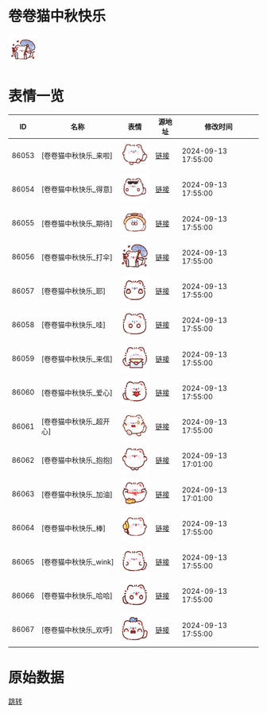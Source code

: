 # 卷卷猫中秋快乐

<img src="./cover.png" height="60" alt="cover" />

# 表情一览

|ID|名称|表情|源地址|修改时间|
|----|----|----|----|----|
|86053|[卷卷猫中秋快乐_来啦]|<img src="./pic/086053_%5B卷卷猫中秋快乐_来啦%5D.png" height="60" alt="来啦"/>|[链接](https://i0.hdslb.com/bfs/garb/fc21255819a15535b9a1b62c88f2ac17cab82f31.png)|2024-09-13 17:55:00|
|86054|[卷卷猫中秋快乐_得意]|<img src="./pic/086054_%5B卷卷猫中秋快乐_得意%5D.png" height="60" alt="得意"/>|[链接](https://i0.hdslb.com/bfs/garb/3340bc0ea02f14927f5c886824613c7829dc8b58.png)|2024-09-13 17:55:00|
|86055|[卷卷猫中秋快乐_期待]|<img src="./pic/086055_%5B卷卷猫中秋快乐_期待%5D.png" height="60" alt="期待"/>|[链接](https://i0.hdslb.com/bfs/garb/a47e47c4f98c3194f273628f449f449e015ec0ef.png)|2024-09-13 17:55:00|
|86056|[卷卷猫中秋快乐_打伞]|<img src="./pic/086056_%5B卷卷猫中秋快乐_打伞%5D.png" height="60" alt="打伞"/>|[链接](https://i0.hdslb.com/bfs/garb/fd31ae3afb7a1e8330b0714b2de6a18a8567862a.png)|2024-09-13 17:55:00|
|86057|[卷卷猫中秋快乐_耶]|<img src="./pic/086057_%5B卷卷猫中秋快乐_耶%5D.png" height="60" alt="耶"/>|[链接](https://i0.hdslb.com/bfs/garb/e3b586ceeed4ec0beff1eeefa746df738c37d483.png)|2024-09-13 17:55:00|
|86058|[卷卷猫中秋快乐_哇]|<img src="./pic/086058_%5B卷卷猫中秋快乐_哇%5D.png" height="60" alt="哇"/>|[链接](https://i0.hdslb.com/bfs/garb/d6d5e843ca01aa9f9c76feee9c67a08577be4d56.png)|2024-09-13 17:55:00|
|86059|[卷卷猫中秋快乐_来信]|<img src="./pic/086059_%5B卷卷猫中秋快乐_来信%5D.png" height="60" alt="来信"/>|[链接](https://i0.hdslb.com/bfs/garb/e1498c30987fd785efb483ca8eae6127234351e7.png)|2024-09-13 17:55:00|
|86060|[卷卷猫中秋快乐_爱心]|<img src="./pic/086060_%5B卷卷猫中秋快乐_爱心%5D.png" height="60" alt="爱心"/>|[链接](https://i0.hdslb.com/bfs/garb/c70a634fed865c7b73d9de7ca1a0c6a21b3a1902.png)|2024-09-13 17:55:00|
|86061|[卷卷猫中秋快乐_超开心]|<img src="./pic/086061_%5B卷卷猫中秋快乐_超开心%5D.png" height="60" alt="超开心"/>|[链接](https://i0.hdslb.com/bfs/garb/34558d29aa68f2a9fe2f171b0f9a23147d498e00.png)|2024-09-13 17:55:00|
|86062|[卷卷猫中秋快乐_抱抱]|<img src="./pic/086062_%5B卷卷猫中秋快乐_抱抱%5D.png" height="60" alt="抱抱"/>|[链接](https://i0.hdslb.com/bfs/garb/95b4eaf7aa250e6947a2893a282ffdecb883923c.png)|2024-09-13 17:01:00|
|86063|[卷卷猫中秋快乐_加油]|<img src="./pic/086063_%5B卷卷猫中秋快乐_加油%5D.png" height="60" alt="加油"/>|[链接](https://i0.hdslb.com/bfs/garb/12a1a99a681b9ee093f84f1037d3952ddb8b774e.png)|2024-09-13 17:01:00|
|86064|[卷卷猫中秋快乐_棒]|<img src="./pic/086064_%5B卷卷猫中秋快乐_棒%5D.png" height="60" alt="棒"/>|[链接](https://i0.hdslb.com/bfs/garb/939273b1c232a6b91d7d77cf84370f378d7ec1f3.png)|2024-09-13 17:55:00|
|86065|[卷卷猫中秋快乐_wink]|<img src="./pic/086065_%5B卷卷猫中秋快乐_wink%5D.png" height="60" alt="wink"/>|[链接](https://i0.hdslb.com/bfs/garb/ef44cffe41f07e166bf8867a0dc8b8d148a83411.png)|2024-09-13 17:55:00|
|86066|[卷卷猫中秋快乐_哈哈]|<img src="./pic/086066_%5B卷卷猫中秋快乐_哈哈%5D.png" height="60" alt="哈哈"/>|[链接](https://i0.hdslb.com/bfs/garb/e1da78be69af15aaa42cf4382b7d66e1d1807306.png)|2024-09-13 17:55:00|
|86067|[卷卷猫中秋快乐_欢呼]|<img src="./pic/086067_%5B卷卷猫中秋快乐_欢呼%5D.png" height="60" alt="欢呼"/>|[链接](https://i0.hdslb.com/bfs/garb/7aa358af41ee8491c968f311f10a041bd99a73c4.png)|2024-09-13 17:55:00|

# 原始数据

[跳转](./raw.json)

